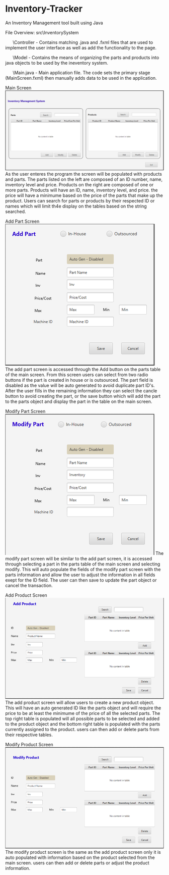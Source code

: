 # Inventory-Tracker
An Inventory Management tool built using Java


File Overview:
src\InventorySystem

  &nbsp;&nbsp;&nbsp;&nbsp;&nbsp;&nbsp;\Controller - Contains matching .java and .fxml files that are used to implement the user interface as well as add the functionality to the page. </br>
  
  &nbsp;&nbsp;&nbsp;&nbsp;&nbsp;&nbsp;\Model - Contains the means of organizing the parts and products into java objects to be used by the ineventory system. </br>
  
  &nbsp;&nbsp;&nbsp;&nbsp;&nbsp;&nbsp;\Main.java - Main application file. The code sets the primary stage (MainScreen.fxml) then manually adds data to be used in the application. </br>
  
  
  Main Screen </br>
  ![alt text](https://github.com/Aaron-Artz/Inventory-Tracker/blob/main/READMEpictures/MainScreen.PNG?raw=true)
  As the user enteres the program the screen will be populated with products and parts. The parts listed on the left are composed of an ID number, name, inventory level and price. Products on the right are composed of one or more parts. Products will have an ID, name, inventory level, and price. the price will have a minimume based on the price of the parts that make up the product. Users can search for parts or products by their respected ID or names which will limit th4e display on the tables based on the string searched.
  
  Add Part Screen </br>
  ![alt text](https://github.com/Aaron-Artz/Inventory-Tracker/blob/main/READMEpictures/AddPartScreen.PNG?raw=true)
    The add part screen is accessed through the Add button on the parts table of the main screen. From this screen users can select from two radio buttons if the part is created in house or is outsourced. The part field is disabled as the value will be auto generated to avoid duplicate part ID's. After the user fills in the remaining information they can select the cancle button to avoid creating the part, or the save button which will add the part to the parts object and display the part in the table on the main screen.
  
  Modify Part Screen </br>
  ![alt text](https://github.com/Aaron-Artz/Inventory-Tracker/blob/main/READMEpictures/ModifyPartScreen.PNG?raw=true)
    The modify part screen will be similar to the add part screen, it is accessed through selecting a part in the parts table of the main screen and selecting modify. This will auto populate the fields of the modify part screen with the parts information and allow the user to adjust the information in all fields exept for the ID field. The user can then save to update the part object or cancel the transaction.
  
  Add Product Screen </br>
  ![alt text](https://github.com/Aaron-Artz/Inventory-Tracker/blob/main/READMEpictures/AddProductScreen.PNG?raw=true)
    The add product screen will allow users to create a new product object. This will have an auto generated ID like the parts object and will require the price to be at least the minimume of the price of all the selected parts. The top right table is populated will all possible parts to be selected and added to the product object and the bottom right table is populated with the parts currently assigned to the product. users can then add or delete parts from their respective tables. 
  
  Modify Product Screen </br>
  ![alt text](https://github.com/Aaron-Artz/Inventory-Tracker/blob/main/READMEpictures/ModifyProductScreen.PNG?raw=true)
    The modify product screen is the same as the add product screen only it is auto populated with information based on the product selected from the main screen. users can then add or delete parts or adjust the product information.
    
    
  
